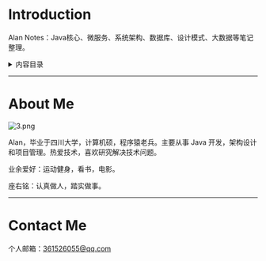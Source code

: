 # Introduction

Alan Notes：Java核心、微服务、系统架构、数据库、设计模式、大数据等笔记整理。

<details> <summary>内容目录</summary> 
<font size=3>Java核心</font>
- <font size=3>**Java核心**</font>



  - 集合

    - [ArrayList/Vector](collections/ArrayList.md)

    - [LinkedList](collections/LinkedList.md)

    - [HashMap](collections/HashMap.md)

    - [HashSet](collections/HashSet.md)

    - [LinkedHashMap](collections/LinkedHashMap.md)

      

  - 并发

    - [Java多线程使用](concurrency/Java多线程使用.md)

    - [多线程的三大核心](thread/Threadcore.md)

    - [线程池的使用](concurrency/线程池的使用.md)

    - [Callable和Future配合](concurrency/Callable和Future配合.md)

    - [Java锁的分类和使用](concurrency/Java锁的分类和使用.md)

    - [volatile关键字](concurrency/volatile关键字.md)

    - [Atomic原子类](concurrency/Atomic原子类.md)

    - [CompareAndSet](concurrency/CompareAndSet.md)

    - [synchronized关键字原理](concurrency/synchronized关键字原理.md)

    - [ThreadLocal本地局部变量](concurrency/ThreadLocal本地局部变量.md)

    - [ReentrantLock实现原理 ](concurrency/ReentrantLock实现原理.md)

      

  - JVM

    - [JVM运行时内存结构](jvm/JVM运行时内存结构.md)

    - [JVM垃圾回收机制](jvm/JVM垃圾回收机制.md)

    - [JVM常见垃圾回收器](jvm/JVM常见垃圾回收器.md)

    - [JVM类加载机制](jvm/JVM类加载机制.md)

    - [JVM类加载器和双亲委派机制](jvm/JVM类加载器和双亲委派机制.md)

    - [JVM调优总结](jvm/JVM调优总结.md)

    - [对象引用关系](jvm/对象引用关系总结.md)

    - [生产环境系统运行缓慢问题排查](jvm/生产环境系统运行缓慢问题排查.md)

    - [生产环境CPU 100%解决思路](jvm/生产环境CPU100解决思路.md)

    - [Thread Dump日志分析案例](jvm/ThreadDump日志分析案例.md)

      

  - 其他

    - [反射机制](java_others/反射机制.md)
    - [动态代理](java_others/动态代理.md)
    - [JDK动态代理原理分析](java_others/JDK动态代理原理分析.md)
    - [过滤器和拦截器](java_others/过滤器和拦截器.md)
    - [自定义注解](java_others/自定义注解.md)
    - [Java回调机制](java_others/Java回调机制.md)
    - [深拷贝与浅拷贝](java_others/深拷贝与浅拷贝.md)
    - [Java泛型](java_others/Java泛型.md)

  

- <font size=3>**分布式/微服务**</font>

  

  - SpringBoot/Spring Cloud

    - [SpringCloud系列之Eureka](springcloud/SpringCloud系列之Eureka.md)

    - [SpringCloud系列之Zuul](springcloud/SpringCloud系列之zuul.md)

    - [SpringCloud系列之Feign](springcloud/SpringCloud系列之Feign.md)

    - [SpringCloud系列之Ribbon](springcloud/SpringCloud系列之Ribbon.md)

    - [SpringCloud系列之Hystrix](springcloud/SpringCloud系列之Hystrix.md)

    - [SpringCloud系列之Actuator](springcloud/SpringCloud系列之Actuator.md)

    - [SpringCloud系列之Admin](springcloud/SpringCloud系列之Admin.md)

    - [SpringCloud系列之Sleuth和Zipkin](springcloud/SpringCloud系列之Sleuth和Zipkin.md)

    - [SpringBoot集成Netty](springboot/SpringBoot集成Netty.md)

    - [SpringBoot配置Slf4j和Logback](springboot/SpringBoot配置Slf4j和Logback.md)

      

  - 缓存/MQ/负载均衡

    - [SpringBoot整合Redis及常用工具类](cache/SpringBoot整合Redis及常用工具类.md)

    - [缓存雪崩、穿透、击穿解决方案](cache/缓存雪崩穿透击穿解决方案.md)

    - [Redis持久化方案RDB和AOF](cache/Redis持久化方案RDB和AOF.md)

    - [Redis+Token机制实现接口幂等性](cache/Redis实现接口幂等性方案.md)

    - [RabbitMQ原理和使用方法总结](mq/RabbitMQ原理和使用方法总结.md)

    - [RabbitMQ消息确认机制](mq/RabbitMQ消息确认机制.md)

    - [RabbitMQ可靠消息投递](mq/RabbitMQ可靠消息投递.md)

    - [Netty的高性能NIO模型](netty/Netty的高性能NIO模型.md)

    - [Netty零拷贝Zero-Copy机制](netty/Netty零拷贝Zero-copy机制.md)

    - [Netty检查连接断开的几种方法](netty/Netty检查连接断开的几种方法.md)

    - [Nginx反向代理集群部署](nginx/Nginx反向代理集群部署.md)

      

  - 分布式组件

    - [基于Redis的分布式限流](distributed_component/基于Redis的分布式限流.md)

    - [基于Redis的分布式锁](distributed_component/基于Redis的分布式锁.md)

    - [分布式缓存设计](distributed_component/分布式缓存设计.md)

    - [分布式 ID 生成器](distributed_component/分布式ID生成器.md)

    

- **数据库**

  

  - Mysql

    - [一次慢查询sql导致的故障排查](mysql/一次慢查询sql导致的故障排查.md)

    - [mysql和redis的数据一致性问题](mysql/mysql和redis的数据一致性问题.md)

    

- **DevOps**

  

  - Docker

    - [安装docker和docker compose](docker/安装docker和dockercompose.md)
    - [docker部署redis](docker/docker部署redis.md)
    - [docker部署rabbitmq和rabbitmq集群](docker/docker部署rabbitmq和rabbitmq集群.md)
    - [docker部署nginx配置SSL证书实现https](docker/docker部署nginx配置SSL证书实现https.md)
    - [docker部署elk日志采集系统（tcp方式）](docker/docker部署elk日志采集系统（tcp方式）.md)
    - [docker部署elk日志采集系统（kafka方式）](docker/docker部署elk日志采集系统（kafka方式）.md)
    - [docker部署nexus私有仓库](docker/docker部署nexus私有仓库.md)
    - [Idea使用docker插件部署服务到远程服务器](docker/Idea使用docker插件部署服务到远程服务器.md)

</details>

------

# About Me

![3.png](https://i.loli.net/2021/03/15/JtovsLR5caYbTgu.png)

Alan，毕业于四川大学，计算机硕，程序猿老兵。主要从事 Java 开发，架构设计和项目管理。热爱技术，喜欢研究解决技术问题。

业余爱好：运动健身，看书，电影。

座右铭：认真做人，踏实做事。



------


# Contact Me

个人邮箱：361526055@qq.com

